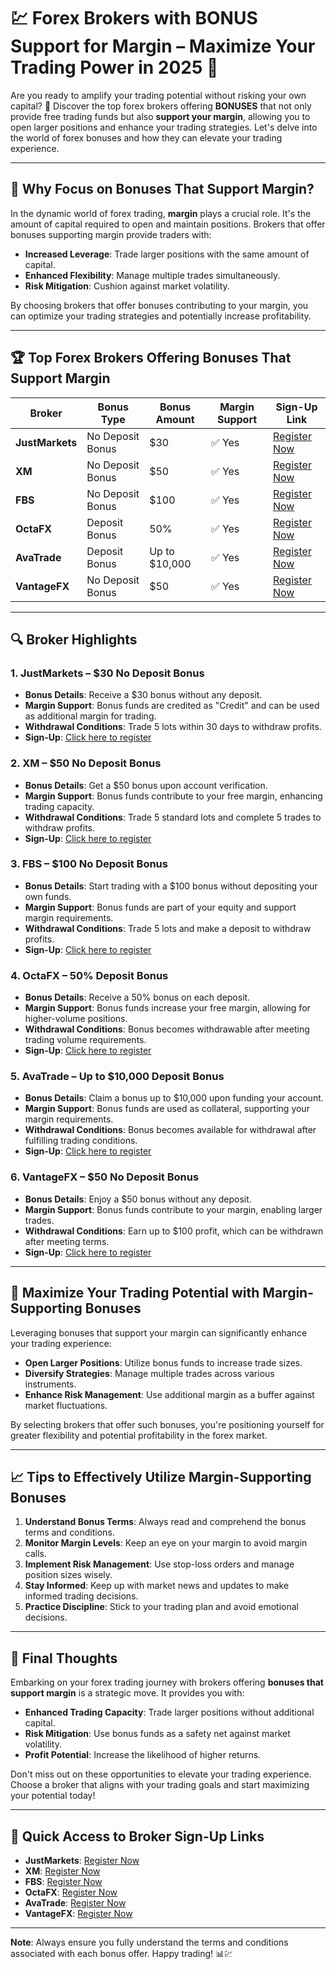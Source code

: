 # 💹 Forex Brokers with BONUS Support for Margin – Maximize Your Trading Power in 2025 🚀

Are you ready to amplify your trading potential without risking your own capital? 🌟 Discover the top forex brokers offering **BONUSES** that not only provide free trading funds but also **support your margin**, allowing you to open larger positions and enhance your trading strategies. Let's delve into the world of forex bonuses and how they can elevate your trading experience.

---

## 🎯 Why Focus on Bonuses That Support Margin?

In the dynamic world of forex trading, **margin** plays a crucial role. It's the amount of capital required to open and maintain positions. Brokers that offer bonuses supporting margin provide traders with:

- **Increased Leverage**: Trade larger positions with the same amount of capital.
- **Enhanced Flexibility**: Manage multiple trades simultaneously.
- **Risk Mitigation**: Cushion against market volatility.

By choosing brokers that offer bonuses contributing to your margin, you can optimize your trading strategies and potentially increase profitability.

---

## 🏆 Top Forex Brokers Offering Bonuses That Support Margin

| Broker       | Bonus Type          | Bonus Amount | Margin Support | Sign-Up Link |
|--------------|---------------------|--------------|----------------|--------------|
| **JustMarkets** | No Deposit Bonus     | $30           | ✅ Yes          | [Register Now](https://one.justmarkets.link/a/79iqw0j6nj) |
| **XM**          | No Deposit Bonus     | $50           | ✅ Yes          | [Register Now](https://clicks.pipaffiliates.com/c?c=589901&l=en&p=0) |
| **FBS**         | No Deposit Bonus     | $100          | ✅ Yes          | [Register Now](https://fbs.partners?ibl=587836&ibp=21398815) |
| **OctaFX**      | Deposit Bonus        | 50%           | ✅ Yes          | [Register Now](https://my.octafx.com/open-account/?refid=ib35647800) |
| **AvaTrade**    | Deposit Bonus        | Up to $10,000 | ✅ Yes          | [Register Now](https://www.avatrade.com?versionId=10301&tag=194438) |
| **VantageFX**   | No Deposit Bonus     | $50           | ✅ Yes          | [Register Now](https://www.vantagemarkets.com/?affid=NzA0NTc=) |

---

## 🔍 Broker Highlights

### 1. **JustMarkets** – $30 No Deposit Bonus

- **Bonus Details**: Receive a $30 bonus without any deposit.
- **Margin Support**: Bonus funds are credited as "Credit" and can be used as additional margin for trading.
- **Withdrawal Conditions**: Trade 5 lots within 30 days to withdraw profits.
- **Sign-Up**: [Click here to register](https://one.justmarkets.link/a/79iqw0j6nj)

### 2. **XM** – $50 No Deposit Bonus

- **Bonus Details**: Get a $50 bonus upon account verification.
- **Margin Support**: Bonus funds contribute to your free margin, enhancing trading capacity.
- **Withdrawal Conditions**: Trade 5 standard lots and complete 5 trades to withdraw profits.
- **Sign-Up**: [Click here to register](https://clicks.pipaffiliates.com/c?c=589901&l=en&p=0)

### 3. **FBS** – $100 No Deposit Bonus

- **Bonus Details**: Start trading with a $100 bonus without depositing your own funds.
- **Margin Support**: Bonus funds are part of your equity and support margin requirements.
- **Withdrawal Conditions**: Trade 5 lots and make a deposit to withdraw profits.
- **Sign-Up**: [Click here to register](https://fbs.partners?ibl=587836&ibp=21398815)

### 4. **OctaFX** – 50% Deposit Bonus

- **Bonus Details**: Receive a 50% bonus on each deposit.
- **Margin Support**: Bonus funds increase your free margin, allowing for higher-volume positions.
- **Withdrawal Conditions**: Bonus becomes withdrawable after meeting trading volume requirements.
- **Sign-Up**: [Click here to register](https://my.octafx.com/open-account/?refid=ib35647800)

### 5. **AvaTrade** – Up to $10,000 Deposit Bonus

- **Bonus Details**: Claim a bonus up to $10,000 upon funding your account.
- **Margin Support**: Bonus funds are used as collateral, supporting your margin requirements.
- **Withdrawal Conditions**: Bonus becomes available for withdrawal after fulfilling trading conditions.
- **Sign-Up**: [Click here to register](https://www.avatrade.com?versionId=10301&tag=194438)

### 6. **VantageFX** – $50 No Deposit Bonus

- **Bonus Details**: Enjoy a $50 bonus without any deposit.
- **Margin Support**: Bonus funds contribute to your margin, enabling larger trades.
- **Withdrawal Conditions**: Earn up to $100 profit, which can be withdrawn after meeting terms.
- **Sign-Up**: [Click here to register](https://www.vantagemarkets.com/?affid=NzA0NTc=)

---

## 🚀 Maximize Your Trading Potential with Margin-Supporting Bonuses

Leveraging bonuses that support your margin can significantly enhance your trading experience:

- **Open Larger Positions**: Utilize bonus funds to increase trade sizes.
- **Diversify Strategies**: Manage multiple trades across various instruments.
- **Enhance Risk Management**: Use additional margin as a buffer against market fluctuations.

By selecting brokers that offer such bonuses, you're positioning yourself for greater flexibility and potential profitability in the forex market.

---

## 📈 Tips to Effectively Utilize Margin-Supporting Bonuses

1. **Understand Bonus Terms**: Always read and comprehend the bonus terms and conditions.
2. **Monitor Margin Levels**: Keep an eye on your margin to avoid margin calls.
3. **Implement Risk Management**: Use stop-loss orders and manage position sizes wisely.
4. **Stay Informed**: Keep up with market news and updates to make informed trading decisions.
5. **Practice Discipline**: Stick to your trading plan and avoid emotional decisions.

---

## 🎯 Final Thoughts

Embarking on your forex trading journey with brokers offering **bonuses that support margin** is a strategic move. It provides you with:

- **Enhanced Trading Capacity**: Trade larger positions without additional capital.
- **Risk Mitigation**: Use bonus funds as a safety net against market volatility.
- **Profit Potential**: Increase the likelihood of higher returns.

Don't miss out on these opportunities to elevate your trading experience. Choose a broker that aligns with your trading goals and start maximizing your potential today!

---

## 🔗 Quick Access to Broker Sign-Up Links

- **JustMarkets**: [Register Now](https://one.justmarkets.link/a/79iqw0j6nj)
- **XM**: [Register Now](https://clicks.pipaffiliates.com/c?c=589901&l=en&p=0)
- **FBS**: [Register Now](https://fbs.partners?ibl=587836&ibp=21398815)
- **OctaFX**: [Register Now](https://my.octafx.com/open-account/?refid=ib35647800)
- **AvaTrade**: [Register Now](https://www.avatrade.com?versionId=10301&tag=194438)
- **VantageFX**: [Register Now](https://www.vantagemarkets.com/?affid=NzA0NTc=)

---

**Note**: Always ensure you fully understand the terms and conditions associated with each bonus offer. Happy trading! 📊💹
